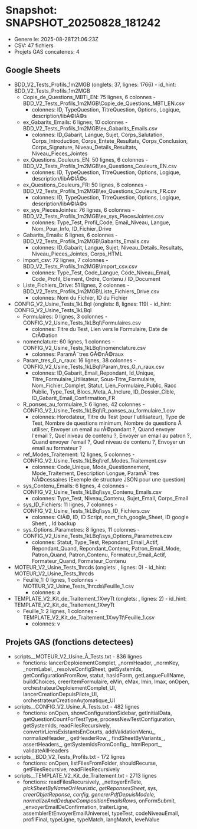 ﻿# Snapshot: SNAPSHOT_20250828_181242

- Genere le: 2025-08-28T21:06:23Z
- CSV: 47 fichiers
- Projets GAS concatenes: 4

## Google Sheets
- BDD_V2_Tests_Profils_1m2MGB (onglets: 37, lignes: 1766) - id_hint: BDD_V2_Tests_Profils_1m2MGB
  - Copie_de_Questions_MBTI_EN: 75 lignes, 6 colonnes - BDD_V2_Tests_Profils_1m2MGB\Copie_de_Questions_MBTI_EN.csv
    - colonnes: ID, TypeQuestion, TitreQuestion, Options, Logique, description/libÃ©lÃ©s
  - ex_Gabarits_Emails: 6 lignes, 10 colonnes - BDD_V2_Tests_Profils_1m2MGB\ex_Gabarits_Emails.csv
    - colonnes: ID_Gabarit, Langue, Sujet, Corps_Salutation, Corps_Introduction, Corps_Entete_Resultats, Corps_Conclusion, Corps_Signature, Niveau_Details_Resultats, Niveau_Pieces_Jointes
  - ex_Questions_Couleurs_EN: 50 lignes, 6 colonnes - BDD_V2_Tests_Profils_1m2MGB\ex_Questions_Couleurs_EN.csv
    - colonnes: ID, TypeQuestion, TitreQuestion, Options, Logique, description/libÃ©lÃ©s
  - ex_Questions_Couleurs_FR: 50 lignes, 6 colonnes - BDD_V2_Tests_Profils_1m2MGB\ex_Questions_Couleurs_FR.csv
    - colonnes: ID, TypeQuestion, TitreQuestion, Options, Logique, description/libÃ©lÃ©s
  - ex_sys_PiecesJointes: 76 lignes, 6 colonnes - BDD_V2_Tests_Profils_1m2MGB\ex_sys_PiecesJointes.csv
    - colonnes: Type_Test, Profil_Code, Email_Niveau, Langue, Nom_Pour_Info, ID_Fichier_Drive
  - Gabarits_Emails: 6 lignes, 6 colonnes - BDD_V2_Tests_Profils_1m2MGB\Gabarits_Emails.csv
    - colonnes: ID_Gabarit, Langue, Sujet, Niveau_Details_Resultats, Niveau_Pieces_Jointes, Corps_HTML
  - import_csv: 72 lignes, 7 colonnes - BDD_V2_Tests_Profils_1m2MGB\import_csv.csv
    - colonnes: Type_Test, Code_Langue, Code_Niveau_Email, Code_Profil, Element, Ordre, Contenu / ID_Document
  - Liste_Fichiers_Drive: 51 lignes, 2 colonnes - BDD_V2_Tests_Profils_1m2MGB\Liste_Fichiers_Drive.csv
    - colonnes: Nom du Fichier, ID du Fichier
- CONFIG_V2_Usine_Tests_1kLBqI (onglets: 8, lignes: 119) - id_hint: CONFIG_V2_Usine_Tests_1kLBqI
  - Formulaires: 0 lignes, 3 colonnes - CONFIG_V2_Usine_Tests_1kLBqI\Formulaires.csv
    - colonnes: Titre du Test, Lien vers le Formulaire, Date de CrÃ©ation
  - nomenclature: 60 lignes, 1 colonnes - CONFIG_V2_Usine_Tests_1kLBqI\nomenclature.csv
    - colonnes: ParamÃ¨tres GÃ©nÃ©raux
  - Param_tres_G_n_raux: 16 lignes, 38 colonnes - CONFIG_V2_Usine_Tests_1kLBqI\Param_tres_G_n_raux.csv
    - colonnes: ID_Gabarit_Email_Repondant, Id_Unique, Titre_Formulaire_Utilisateur, Sous-Titre_Formulaire, Nom_Fichier_Complet, Statut, Lien_Formulaire_Public, Racc Public, Type_Test, Blocs_Meta_A_Inclure, ID_Dossier_Cible, ID_Gabarit_Email_Confirmation_FR
  - R_ponses_au_formulaire_1: 6 lignes, 42 colonnes - CONFIG_V2_Usine_Tests_1kLBqI\R_ponses_au_formulaire_1.csv
    - colonnes: Horodateur, Titre du Test (pour l'utilisateur), Type de Test, Nombre de questions minimum, Nombre de questions Ã  utiliser, Envoyer un email au rÃ©pondant ?, Quand envoyer l'email ?, Quel niveau de contenu ?, Envoyer un email au patron ?, Quand envoyer l'email ?, Quel niveau de contenu ?, Envoyer un email au formateur ?
  - ref_Modes_Traitement: 12 lignes, 5 colonnes - CONFIG_V2_Usine_Tests_1kLBqI\ref_Modes_Traitement.csv
    - colonnes: Code_Unique, Mode_Questionnement, Mode_Traitement, Description Longue, ParamÃ¨tres NÃ©cessaires (Exemple de structure JSON pour une question)
  - sys_Contenu_Emails: 6 lignes, 4 colonnes - CONFIG_V2_Usine_Tests_1kLBqI\sys_Contenu_Emails.csv
    - colonnes: Type_Test, Niveau_Contenu, Sujet_Email, Corps_Email
  - sys_ID_Fichiers: 11 lignes, 7 colonnes - CONFIG_V2_Usine_Tests_1kLBqI\sys_ID_Fichiers.csv
    - colonnes: ClÃ©, ID, ID Script, nom_fich_google_Sheet, ID google Sheet, , Id backup
  - sys_Options_Parametres: 8 lignes, 11 colonnes - CONFIG_V2_Usine_Tests_1kLBqI\sys_Options_Parametres.csv
    - colonnes: Statut, Type_Test, Repondant_Email_Actif, Repondant_Quand, Repondant_Contenu, Patron_Email_Mode, Patron_Quand, Patron_Contenu, Formateur_Email_Actif, Formateur_Quand, Formateur_Contenu
- MOTEUR_V2_Usine_Tests_1hrcds (onglets: , lignes: 0) - id_hint: MOTEUR_V2_Usine_Tests_1hrcds
  - Feuille_1: 0 lignes, 1 colonnes - MOTEUR_V2_Usine_Tests_1hrcds\Feuille_1.csv
    - colonnes: a
- TEMPLATE_V2_Kit_de_Traitement_1XwyTt (onglets: , lignes: 2) - id_hint: TEMPLATE_V2_Kit_de_Traitement_1XwyTt
  - Feuille_1: 2 lignes, 1 colonnes - TEMPLATE_V2_Kit_de_Traitement_1XwyTt\Feuille_1.csv
    - colonnes: v

## Projets GAS (fonctions detectees)
- scripts__MOTEUR_V2_Usine_Ã_Tests.txt - 836 lignes
  - fonctions: lancerDeploiementComplet, _normHeader, _normKey, _normLabel, _resolveConfigSheet, getSystemIds, getConfigurationFromRow, statut, hasIdForm, getLangueFullName, buildChoices, creerItemFormulaire, eMin, eMax, lmin, lmax, onOpen, orchestrateurDeploiementComplet_UI, lancerCreationDepuisPilote_UI, orchestrateurCreationAutomatique_UI
- scripts__CONFIG_V2_Usine_Ã_Tests.txt - 482 lignes
  - fonctions: onOpen, showConfigurationSidebar, getInitialData, getQuestionCountForTestType, processNewTestConfiguration, getSystemIds, readFilesRecursively, convertirLiensExistantsEnCourts, addValidationMenu_, normalizeHeader_, getHeaderRow_, findSheetByVariants_, assertHeaders_, getSystemIdsFromConfig_, htmlReport_, validateAllHeaders
- scripts__BDD_V2_Tests_Profils.txt - 172 lignes
  - fonctions: onOpen, listFilesFromFolder, shouldRecurse, getFilesRecursive, readFilesRecursively
- scripts__TEMPLATE_V2_Kit_de_Traitement.txt - 2713 lignes
  - fonctions: readFilesRecursively, _nettoyerEnTete, _pickSheetByNameOrHeuristic_, _getReponsesSheet_, sys, _creerObjetReponse, config, genererPdfDepuisModele, normalizeAndDedupeCompositionEmailsRows_, onFormSubmit, _envoyerEmailDeConfirmation, traiterLigne, assemblerEtEnvoyerEmailUniversel, typeTest, codeNiveauEmail, profilFinal, typeLigne, typeMatch, langMatch, levelValue


